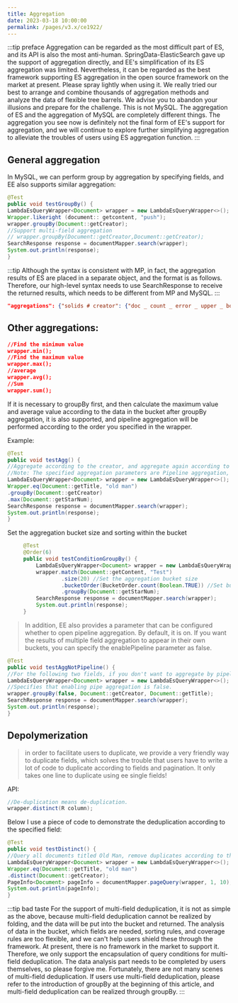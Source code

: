 ```yaml
---
title: Aggregation
date: 2023-03-18 10:00:00
permalink: /pages/v3.x/ce1922/
---
```

:::tip preface
Aggregation can be regarded as the most difficult part of ES, and its API is also the most anti-human. SpringData-ElasticSearch gave up the support of aggregation directly, and EE's simplification of its ES aggregation was limited. Nevertheless, it can be regarded as the best framework supporting ES aggregation in the open source framework on the market at present. Please spray lightly when using it. We really tried our best to arrange and combine thousands of aggregation methods and analyze the data of flexible tree barrels. We advise you to abandon your illusions and prepare for the challenge. This is not MySQL. The aggregation of ES and the aggregation of MySQL are completely different things.
The aggregation you see now is definitely not the final form of EE's support for aggregation, and we will continue to explore further simplifying aggregation to alleviate the troubles of users using ES aggregation function.
:::

## General aggregation

In MySQL, we can perform group by aggregation by specifying fields, and EE also supports similar aggregation:
```java
@Test
public void testGroupBy() {
LambdaEsQueryWrapper<Document> wrapper = new LambdaEsQueryWrapper<>();
Wrapper.likeright (document:: getcontent, "push");
wrapper.groupBy(Document::getCreator);
//Support multi-field aggregation
// wrapper.groupBy(Document::getCreator,Document::getCreator);
SearchResponse response = documentMapper.search(wrapper);
System.out.println(response);
}
```

:::tip 
Although the syntax is consistent with MP, in fact, the aggregation results of ES are placed in a separate object, and the format is as follows. Therefore, our high-level syntax needs to use SearchResponse to receive the returned results, which needs to be different from MP and MySQL.
:::

```json
"aggregations": {"solids # creator": {"doc _ count _ error _ upper _ bound": 0, "sum _ other _ doc _ count": 0, "buckets": [{"key": "old man", "doc _ count": 2.
```

## Other aggregations:
```json
//Find the minimum value
wrapper.min();
//Find the maximum value
wrapper.max();
//average
wrapper.avg();
//Sum
wrapper.sum();
```
If it is necessary to groupBy first, and then calculate the maximum value and average value according to the data in the bucket after groupBy aggregation, it is also supported, and pipeline aggregation will be performed according to the order you specified in the wrapper.

Example:

```java
@Test
public void testAgg() {
//Aggregate according to the creator, and aggregate again according to the number of likes in the bucket after aggregation.
//Note: The specified aggregation parameters are Pipeline aggregation, which is the result after the first aggregation parameter is aggregated, and then aggregated according to the second parameter, corresponding to pipeline aggregation.
LambdaEsQueryWrapper<Document> wrapper = new LambdaEsQueryWrapper<>();
Wrapper.eq(Document::getTitle, "old man")
.groupBy(Document::getCreator)
.max(Document::getStarNum);
SearchResponse response = documentMapper.search(wrapper);
System.out.println(response);
}
```

Set the aggregation bucket size and sorting within the bucket

```java
     @Test
     @Order(6)
     public void testConditionGroupBy() {
         LambdaEsQueryWrapper<Document> wrapper = new LambdaEsQueryWrapper<>();
         wrapper.match(Document::getContent, "Test")
                 .size(20) //Set the aggregation bucket size
                 .bucketOrder(BucketOrder.count(Boolean.TRUE)) //Set bucket sorting rules
                 .groupBy(Document::getStarNum);
         SearchResponse response = documentMapper.search(wrapper);
         System.out.println(response);
     }
```

> In addition, EE also provides a parameter that can be configured whether to open pipeline aggregation. By default, it is on. If you want the results of multiple field aggregation to appear in their own buckets, you can specify the enablePipeline parameter as false.

```java
@Test
public void testAggNotPipeline() {
//For the following two fields, if you don't want to aggregate by pipeline, and the results of their aggregation are displayed in their own buckets, we also provide support.
LambdaEsQueryWrapper<Document> wrapper = new LambdaEsQueryWrapper<>();
//Specifies that enabling pipe aggregation is false.
wrapper.groupBy(false, Document::getCreator, Document::getTitle);
SearchResponse response = documentMapper.search(wrapper);
System.out.println(response);
}
```

## Depolymerization

> in order to facilitate users to duplicate, we provide a very friendly way to duplicate fields, which solves the trouble that users have to write a lot of code to duplicate according to fields and pagination. It only takes one line to duplicate using ee single fields!

API:
```java
//De-duplication means de-duplication.
wrapper.distinct(R column);
```

Below I use a piece of code to demonstrate the deduplication according to the specified field:

```java
@Test
public void testDistinct() {
//Query all documents titled Old Man, remove duplicates according to the creator, and return them in pages.
LambdaEsQueryWrapper<Document> wrapper = new LambdaEsQueryWrapper<>();
Wrapper.eq(Document::getTitle, "old man")
.distinct(Document::getCreator);
PageInfo<Document> pageInfo = documentMapper.pageQuery(wrapper, 1, 10);
System.out.println(pageInfo);
}
```

:::tip bad taste
For the support of multi-field deduplication, it is not as simple as the above, because multi-field deduplication cannot be realized by folding, and the data will be put into the bucket and returned. The analysis of data in the bucket, which fields are needed, sorting rules, and coverage rules are too flexible, and we can't help users shield these through the framework. At present, there is no framework in the market to support it. Therefore, we only support the encapsulation of query conditions for multi-field deduplication. The data analysis part needs to be completed by users themselves, so please forgive me. Fortunately, there are not many scenes of multi-field deduplication. If users use multi-field deduplication, please refer to the introduction of groupBy at the beginning of this article, and multi-field deduplication can be realized through groupBy.
:::





